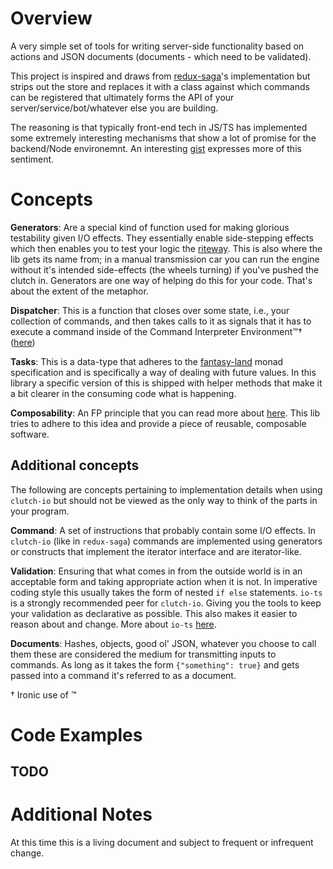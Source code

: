 # Overview

A very simple set of tools for writing server-side functionality based on actions and JSON documents (documents - which need to be validated).

This project is inspired and draws from [redux-saga](https://github.com/redux-saga/redux-saga)'s implementation but strips out the store and replaces it with a class against which commands can be registered that ultimately forms the API of your server/service/bot/whatever else you are building.

The reasoning is that typically front-end tech in JS/TS has implemented some extremely interesting mechanisms that show a lot of promise for the backend/Node environemnt. An interesting [gist](https://gist.github.com/wmertens/a408e15a08301081ebad) expresses more of this sentiment.

# Concepts

**Generators**: Are a special kind of function used for making glorious testability given I/O effects. They essentially enable side-stepping effects which then enables you to test your logic the [riteway](https://github.com/ericelliott/riteway). This is also where the lib gets its name from; in a manual transmission car you can run the engine without it's intended side-effects (the wheels turning) if you've pushed the clutch in. Generators are one way of helping do this for your code. That's about the extent of the metaphor.

**Dispatcher**: This is a function that closes over some state, i.e., your collection of commands, and then takes calls to it as signals that it has to execute a command inside of the Command Interpreter Environment™† ([here](./lib/exec.ts))

**Tasks**: This is a data-type that adheres to the [fantasy-land](https://github.com/fantasyland/fantasy-land) monad specification and is specifically a way of dealing with future values. In this library a specific version of this is shipped with helper methods that make it a bit clearer in the consuming code what is happening.

**Composability**: An FP principle that you can read more about [here](https://medium.com/javascript-scene/the-rise-and-fall-and-rise-of-functional-programming-composable-software-c2d91b424c8c). This lib tries to adhere to this idea and provide a piece of reusable, composable software.

## Additional concepts

The following are concepts pertaining to implementation details when using `clutch-io` but should not be viewed as the only way to think of the parts in your program.

**Command**: A set of instructions that probably contain some I/O effects. In `clutch-io` (like in `redux-saga`) commands are implemented using generators or constructs that implement the iterator interface and are iterator-like.

**Validation**: Ensuring that what comes in from the outside world is in an acceptable form and taking appropriate action when it is not. In imperative coding style this usually takes the form of nested `if else` statements. `io-ts` is a strongly recommended peer for `clutch-io`. Giving you the tools to keep your validation as declarative as possible. This also makes it easier to reason about and change. More about `io-ts` [here](https://github.com/gcanti/io-ts).

**Documents**: Hashes, objects, good ol' JSON, whatever you choose to call them these are considered the medium for transmitting inputs to commands. As long as it takes the form `{"something": true}` and gets passed into a command it's referred to as a document.

† Ironic use of ™

# Code Examples

## TODO

# Additional Notes
At this time this is a living document and subject to frequent or infrequent change.